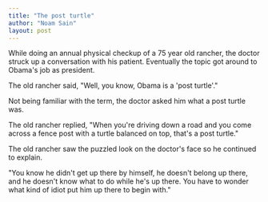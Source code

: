 ```yaml
---
title: "The post turtle"
author: "Noam Sain"
layout: post
---
```


While doing an annual physical checkup of a 75 year old rancher, the doctor struck up a conversation with his patient. Eventually the topic got around to Obama's job as president.

The old rancher said, "Well, you know, Obama is a 'post turtle'."

Not being familiar with the term, the doctor asked him what a post turtle was.

The old rancher replied, "When you're driving down a road and you come across a fence post with a turtle balanced on top, that's a post turtle."

The old rancher saw the puzzled look on the doctor's face so he continued to explain.

"You know he didn't get up there by himself, he doesn't belong up there, and he doesn't know what to do while he's up there. You have to wonder what kind of idiot put him up there to begin with."
